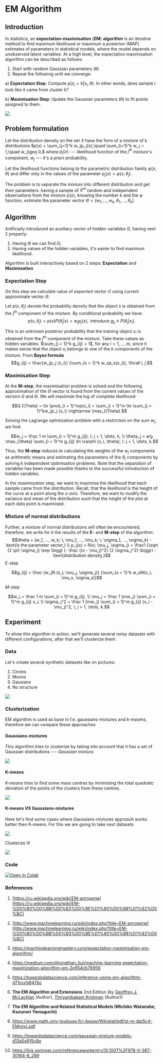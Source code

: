 # EM Algorithm 
## Introduction
In statistics, an **expectation–maximisation** (**EM**) **algorithm** is an iterative method to find maximum likelihood or maximum a posteriori (MAP) estimates of parameters in statistical models, where the model depends on unobserved latent variables. 
At a high level, the expectation maximisation algorithm can be described as follows:
1.  Start with random Gaussian parameters (θ)
2.  Repeat the following until we converge:

a)  **Expectation Step**: Compute $p(z_{i} = k | x_{i}, θ)$. In other words, does sample  _i_  look like it came from cluster k?

b)  **Maximisation Step**: Update the Gaussian parameters (θ)  to fit points assigned to them.

 ![](./em_images/k-means_vs_gaus.svg)


## Problem formulation

Let the distribution density on the set $X$ have the form of a _mixture_ of $k$ distributions
$p(x) = \sum_{j=1}^k w_jp_j(x),\quad \sum_{i=1}^k w_j = 1,\quad w_j\geq 0,$
where $p_j(x)$ --- likelihood function of the $j^{th}$ _mixture_'s component, $w_j$ --- it's a priori probability.

Let the likelihood functions belong to the parametric distribution family $\varphi (x; \theta)$ and differ only in the values of the parameter $p_j (x) = \varphi (x; \theta_j)$.

The problem is to separate the _mixture_ into different distribution and get their parameters: having a sample of $X^m$ random and independent observations from the _mixture_ $p(x)$, knowing the number $k$ and the $\varphi$ function, estimate the parameter vector $\Theta = (w_1, ..., w_k, \theta_1 , ..., \theta_k)$.

## Algorithm

Artificially introduced an auxiliary vector of hidden variables $G$, having next 2 property:
1.  Having $\Theta$ we can find $G$;
2.  Having values of the hidden variables, it's easier to find maximum likelihood.

Algorithm is built interactively based on 2 steps: **Expectation** and **Maximisation**

### Expectation Step

On this step we calculate value of _expected_ vector $G$ using current approximate vector $\Theta$.

Let $p(x,\theta_j)$ denote the probability density that the object $x$ is obtained from the $j^{th}$ component of the _mixture_. By conditional probability we have: 
$$p(x,\theta_j) = p(x)P(\theta_j |x) = w_jp_j(x), \text{ introduce } g_{ij} \equiv P(\theta_j |x_i).$$

This is an unknown posterior probability that the training object $x_i$ is obtained from the $j^{th}$ component of the _mixture_. Take these values as hidden variables.
$\sum_{j = 1}^k g_{ij} = 1$, for any $i = 1, \dots, m$, since it makes sense that the object $x_i$ belongs to one of the $k$ components of the _mixture_. From **Bayes formula**
$$g_{ij} = \frac{w_jp_j (x_i)} {\sum_{s = 1}^k w_sp_s(x_i)},  \forall i, j.$$

### Maximisation Step

At the **M-step**, the maximisation problem is solved and the following approximation of the $\Theta$ vector is found from the current values ​​of the vectors $G$ and $\Theta$.
We will maximize the log of complete likelihood:

$$Q (\Theta) = \ln \prod_{i = 1}^mp(x_i) = \sum_{i = 1}^m \ln \sum_{j = 1}^kw_jp_j (x_i) \rightarrow \max_{\Theta}.$$

Solving the Lagrange optimization problem with a restriction on the sum $w_j$, we find:

$$w_j = \frac 1 m \sum_{i = 1}^m g_{ij}, \: j = 1, \dots, k, \\
\theta_j = arg \max_{\theta} \sum_{i = 1}^m g_{ij} \ln \varphi (x_i, \theta), \: j = 1, \dots, k.$$

Thus, the **M-step** reduces to calculating the weights of the $w_j$ components as arithmetic means and estimating the parameters of the $\theta_j$ components by solving $k$ independent optimisation problems. Note that the separation of variables has been made possible thanks to the successful introduction of hidden variables.

In the _maximisation_ step, we want to maximise the _likelihood_ that each sample came from the distribution. Recall, that the _likelihood_ is the height of the curve at a point along the _x-axis_. Therefore, we want to modify the variance and mean of the distribution such that the height of the plot at each data point is maximised.

### Mixture of normal distributions

Further, a _mixture_ of normal distributions will often be encountered, therefore, we write for it the results of the **E-** and **M-step** of the algorithm:
$$\theta = (w_1, ..., w_k; \; \mu_1, ..., \mu_k; \; \sigma_1, ..., \sigma_k) - \text{is the parameter vector,} \\
p_j(x) = N(x; \mu_j, \sigma_j) = \frac1 {\sqrt {2 \pi} \sigma_j} \exp \biggl (- \frac {(x - \mu_j)^2} {2 \sigma_j^2} \biggr) - \text{distribution density.}$$
_E-step_

$$g_{ij} = \frac {w_jN (x_i; \mu_j, \sigma_j)} {\sum_{s = 1}^k w_sN(x_i; \mu_s, \sigma_s)}$$

_M-step_

$$w_j = \frac 1 m \sum_{i = 1}^m g_{ij}, \\
\mu_j = \frac 1 {mw_j} \sum_{i = 1}^m g_{ij} x_i, \\
\sigma_j^2 = \frac 1 {mw_j} \sum_{i = 1}^m g_{ij} (x_i - \mu_j)^2, \; j = 1, \dots, k.$$

## Experiment 

To show this algorithm in action, we'll generate several noisy datasets with different configurations, after that we'll clusterize them.

### Data 

Let's create several synthetic datasets like on pictures:

 1. Circles
 2. Moons
 3. Gausians
 4. No structure

 ![](./em_images/origin_data.svg)

### Clusterization

EM algorithm is used as base in f.e. gaussians-mixtures and _k-meams_, therefore we can compare these approaches

#### Gaussians-mixtures

This algorithm tries to clusterize by taking into account that it has a set of Gaussian distributions --- _Gaussian mixture_.


 ![](./em_images/gaus.svg)


#### K-means

_K-means_ tries to find some mass centres by minimising the total quadratic deviation of the points of the clusters from these centres.

 ![](./em_images/k-means.svg)
 
#### K-means _VS_ Gaussians-mixtures
Here let's find some cases where Gaussians-mixtures approach works better then K-means. For this we are going to take next datasets

 ![](./em_images/origin_data_2.svg)


Clusterize it! 
 
  ![](./em_images/k-means_vs_gaus.svg)


### Code

[![Open In Colab](https://colab.research.google.com/assets/colab-badge.svg#button)](https://colab.research.google.com/drive/1-Z8JKKagAnEgyr1ZNGtK5zEgLWXkw_PD)

### References

 1. [https://ru.wikipedia.org/wiki/EM-алгоритм](https://ru.wikipedia.org/wiki/EM-%D0%B0%D0%BB%D0%B3%D0%BE%D1%80%D0%B8%D1%82%D0%BC)

2.  [http://www.machinelearning.ru/wiki/index.php?title=EM-алгоритм](http://www.machinelearning.ru/wiki/index.php?title=EM-%D0%B0%D0%BB%D0%B3%D0%BE%D1%80%D0%B8%D1%82%D0%BC)

3. https://machinelearningmastery.com/expectation-maximization-em-algorithm/

4. https://medium.com/@jonathan_hui/machine-learning-expectation-maximization-algorithm-em-2e954cb76959

5. https://towardsdatascience.com/inference-using-em-algorithm-d71cccb647bc

6.  **The EM Algorithm and Extensions** 2nd Edition (by [Geoffrey J. McLachlan](https://www.amazon.com/Geoffrey-J-McLachlan/e/B000APTC1S/ref=dp_byline_cont_book_1) (Author), [Thriyambakam Krishnan](https://www.amazon.com/s/ref=dp_byline_sr_book_2?ie=UTF8&field-author=Thriyambakam+Krishnan&text=Thriyambakam+Krishnan&sort=relevancerank&search-alias=books) (Author))

7.  **The EM Algorithm and Related Statistical Models (**Michiko Watanabe, Kazunori Yamaguchi**)**

8. https://www.math.univ-toulouse.fr/~besse/Wikistat/pdf/st-m-datSc4-EMmixt.pdf

9. https://towardsdatascience.com/gaussian-mixture-models-d13a5e915c8e

10. https://link.springer.com/referenceworkentry/10.1007%2F978-0-387-30164-8_289